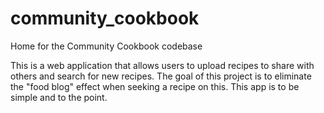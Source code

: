 # community_cookbook
Home for the Community Cookbook codebase

This is a web application that allows users to upload recipes to share with others and search for new recipes. The goal of this project is to eliminate the "food blog" effect when seeking a recipe on this. This app is to be simple and to the point.
